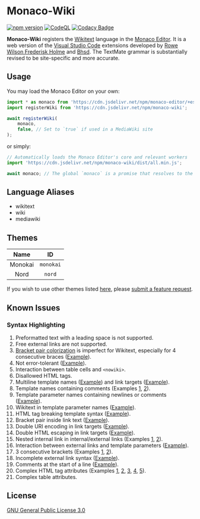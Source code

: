 # Monaco-Wiki

[![npm version](https://badge.fury.io/js/monaco-wiki.svg)](https://www.npmjs.com/package/monaco-wiki)
[![CodeQL](https://github.com/bhsd-harry/monaco-wiki/actions/workflows/codeql.yml/badge.svg)](https://github.com/bhsd-harry/monaco-wiki/actions/workflows/github-code-scanning/codeql)
[![Codacy Badge](https://app.codacy.com/project/badge/Grade/18f690b061a64d40ad0d8bec1f5489e3)](https://app.codacy.com/gh/bhsd-harry/monaco-wiki/dashboard)

**Monaco-Wiki** registers the [Wikitext](https://www.mediawiki.org/wiki/Wikitext) language in the [Monaco Editor](https://microsoft.github.io/monaco-editor/). It is a web version of the [Visual Studio Code](https://code.visualstudio.com/) extensions developed by [Rowe Wilson Frederisk Holme](https://github.com/Frederisk/Wikitext-VSCode-Extension) and [Bhsd](https://github.com/bhsd-harry/vscode-extension-wikiparser). The TextMate grammar is substantially revised to be site-specific and more accurate.

## Usage

You may load the Monaco Editor on your own:

```js
import * as monaco from 'https://cdn.jsdelivr.net/npm/monaco-editor/+esm';
import registerWiki from 'https://cdn.jsdelivr.net/npm/monaco-wiki';

await registerWiki(
	monaco,
	false, // Set to `true` if used in a MediaWiki site
);
```

or simply:

```js
// Automatically loads the Monaco Editor's core and relevant workers
import 'https://cdn.jsdelivr.net/npm/monaco-wiki/dist/all.min.js';

await monaco; // The global `monaco` is a promise that resolves to the Monaco editor
```

## Language Aliases

- wikitext
- wiki
- mediawiki

## Themes

|Name|ID|
|:-:|:-:|
|Monokai|`monokai`|
|Nord|`nord`|

If you wish to use other themes listed [here](https://shiki.style/themes), please [submit a feature request](https://github.com/bhsd-harry/monaco-wiki/issues/new).

## Known Issues

### Syntax Highlighting

1. Preformatted text with a leading space is not supported.
1. Free external links are not supported.
1. [Bracket pair colorization](https://microsoft.github.io/monaco-editor/typedoc/interfaces/editor.IEditorOptions.html#bracketPairColorization) is imperfect for Wikitext, especially for 4 consecutive braces ([Example](http://bhsd-harry.github.io/monaco-wiki/tests.html#Templates%3A%20Parsoid%20parameter%20escaping%20test%201)).
1. Not error-tolerant ([Example](http://bhsd-harry.github.io/monaco-wiki/tests.html#Templates%3A%20Target%20with%20an%20extension%20tag)).
1. Interaction between table cells and `<nowiki>`.
1. Disallowed HTML tags.
1. Multiline template names ([Example](http://bhsd-harry.github.io/monaco-wiki/tests.html#Templates%3A%20Don't%20recognize%20targets%20split%20by%20newlines)) and link targets ([Example](http://bhsd-harry.github.io/monaco-wiki/tests.html#Wikilinks%20with%20embedded%20newlines%20are%20not%20broken)).
1. Template names containing comments (Examples [1](http://bhsd-harry.github.io/monaco-wiki/tests.html#Templates%3A%20Recognize%20targets%20when%20newlines%20and%20comments%20don't%20split%20the%20target), [2](http://bhsd-harry.github.io/monaco-wiki/tests.html#Templates%3A%20Handle%20comments%20in%20the%20target)).
1. Template parameter names containing newlines or comments ([Example](http://bhsd-harry.github.io/monaco-wiki/tests.html#Templates%3A%20Handle%20comments%20in%20parameter%20names%20(T69657))).
1. Wikitext in template parameter names ([Example](http://bhsd-harry.github.io/monaco-wiki/tests.html#Templates%3A%20Other%20wikitext%20in%20parameter%20names%20(T69657))).
1. HTML tag breaking template syntax ([Example](http://bhsd-harry.github.io/monaco-wiki/tests.html#Break%20on%20%7C%20in%20element%20attribute%20in%20template)).
1. Bracket pair inside link text ([Example](http://bhsd-harry.github.io/monaco-wiki/tests.html#Piped%20link%20with%20extlink-like%20text)).
1. Double URI encoding in link targets ([Example](http://bhsd-harry.github.io/monaco-wiki/tests.html#Link%20containing%20%25%20as%20a%20double%20hex%20sequence%20interpreted%20to%20hex%20sequence)).
1. Double HTML escaping in link targets ([Example](http://bhsd-harry.github.io/monaco-wiki/tests.html#Link%20containing%20an%20ampersand)).
1. Nested internal link in internal/external links (Examples [1](http://bhsd-harry.github.io/monaco-wiki/tests.html#Nested%20wikilink%20syntax%20in%20wikilink%20syntax%20that%20parses%20as%20wikilink%20in%20extlink), [2](http://bhsd-harry.github.io/monaco-wiki/tests.html#Wikilink%20in%20wikilink)).
1. Interaction between external links and template parameters ([Example](http://bhsd-harry.github.io/monaco-wiki/tests.html#Plain%20link%20in%20template%20argument)).
1. 3 consecutive brackets (Examples [1](https://bhsd-harry.github.io/monaco-wiki/tests.html#Link%20with%203%20brackets), [2](https://bhsd-harry.github.io/monaco-wiki/tests.html#Piped%20link%20with%203%20brackets)).
1. Incomplete external link syntax ([Example](https://bhsd-harry.github.io/monaco-wiki/tests.html#Broken%20wikilinks%20(but%20not%20external%20links)%20prevent%20templates%20from%20closing)).
1. Comments at the start of a line ([Example](https://bhsd-harry.github.io/monaco-wiki/tests.html#1.%20Lists%20with%20start-of-line-transparent%20tokens%20before%20bullets%3A%20Comments)).
1. Complex HTML tag attributes (Examples [1](https://bhsd-harry.github.io/monaco-wiki/tests.html#2.%20includeonly%20in%20html%20attr%20value), [2](https://bhsd-harry.github.io/monaco-wiki/tests.html#3.%20includeonly%20in%20part%20of%20an%20attr%20value), [3](https://bhsd-harry.github.io/monaco-wiki/tests.html#Templates%3A%20HTML%20Tag%3A%202.%20Generation%20of%20HTML%20attr.%20value), [4](http://bhsd-harry.github.io/monaco-wiki/tests.html#Templates%3A%20HTML%20Tag%3A%203.%20Generation%20of%20HTML%20attr%20key%20and%20value), [5](http://bhsd-harry.github.io/monaco-wiki/tests.html#Templates%3A%20HTML%20Tag%3A%208.%20Template-generated%20attribute%20(k%3Dv))).
1. Complex table attributes.

## License

[GNU General Public License 3.0](https://www.gnu.org/licenses/gpl-3.0-standalone.html)
